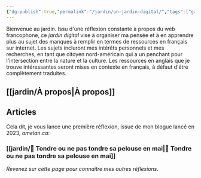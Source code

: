 ```yaml
---
{"dg-publish":true,"permalink":"/jardin/un-jardin-digital/","tags":["gardenEntry"]}
---
```


Bienvenue au jardin.
Issu d'une réflexion constante à propos du web francophone, ce *jardin digital* vise à organiser ma pensée et à en apprendre plus au sujet des manques à remplir en termes de ressources en français sur internet. 
Les sujets incluront mes intérêts personnels et mes recherches, en tant que citoyen nord-américain qui a un penchant pour l'intersection entre la nature et la culture. Les ressources en anglais que je trouve intéressantes seront mises en contexte en français, à défaut d'être complètement traduites.
## [[jardin/À propos\|À propos]]

## Articles
Cela dit, je vous lance une première réflexion, issue de mon blogue lancé en 2023, *amelan.ca*: 
### [[jardin/🍅 Tondre ou ne pas tondre sa pelouse en mai\|🍅 Tondre ou ne pas tondre sa pelouse en mai]]

*Revenez sur cette page pour connaître mes autres réflexions.*

